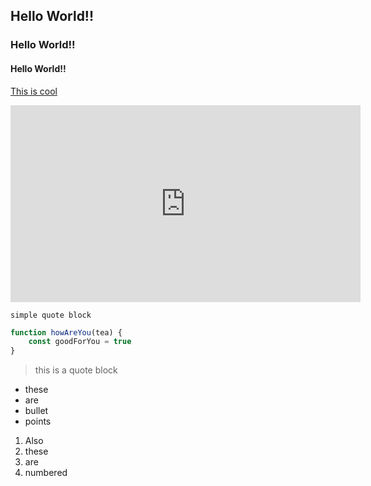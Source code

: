 ## Hello World!!
### Hello World!!
#### Hello World!!

[This is cool](https://yahoo.com)

<iframe width="560" height="315" src="https://www.youtube.com/embed/ierMKUKQ0b4" frameborder="0" allow="accelerometer; autoplay; clipboard-write; encrypted-media; gyroscope; picture-in-picture" allowfullscreen></iframe>

`simple quote block`

```javascript
function howAreYou(tea) {
    const goodForYou = true
}
```
> this is a quote block

- these
- are
- bullet 
- points

1. Also
2. these
3. are 
4. numbered
